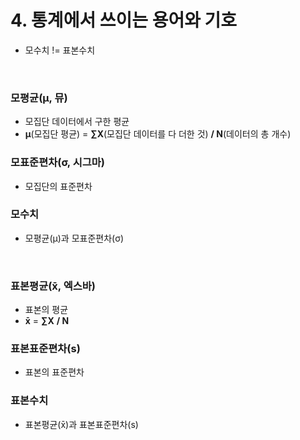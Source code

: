 # 4. 통계에서 쓰이는 용어와 기호

- 모수치 != 표본수치

<br />

### 모평균(μ, 뮤)

- 모집단 데이터에서 구한 평균
- **μ**(모집단 평균) = **∑X**(모집단 데이터를 다 더한 것) **/ N**(데이터의 총 개수)

### 모표준편차(σ, 시그마)

- 모집단의 표준편차

### 모수치

- 모평균(μ)과 모표준편차(σ)

<br />

### 표본평균(x̄, 엑스바)

- 표본의 평균
- **x̄** = **∑X** **/ N**

### 표본표준편차(s)

- 표본의 표준편차

### 표본수치

- 표본평균(x̄)과 표본표준편차(s)



